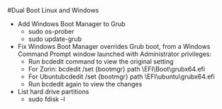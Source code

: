 #Dual Boot Linux and Windows
* Add Windows Boot Manager to Grub
  * sudo os-prober
  * sudo update-grub
* Fix Windows Boot Manager overrides Grub boot, from a Windows Command Prompt window launched with Administrator privileges:
  * Run bcdedit command to view the original setting
  * For Zorin: bcdedit /set {bootmgr} path \EFI\Boot\grubx64.efi
  * For Ubuntubcdedit /set {bootmgr} path \EFI\ubuntu\grubx64.efi
  * Run bcdedit again to view the changes
* List hard drive partitions
  * sudo fdisk -l
  
  
